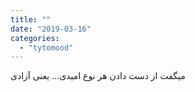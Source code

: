 ```yaml
---
title: ""
date: "2019-03-16"
categories: 
  - "tytomood"
---
```


میگفت از دست دادن هر نوع امیدی... یعنی آزادی

